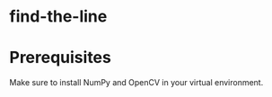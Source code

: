 # find-the-line




# Prerequisites

Make sure to install NumPy and OpenCV in your virtual environment.
